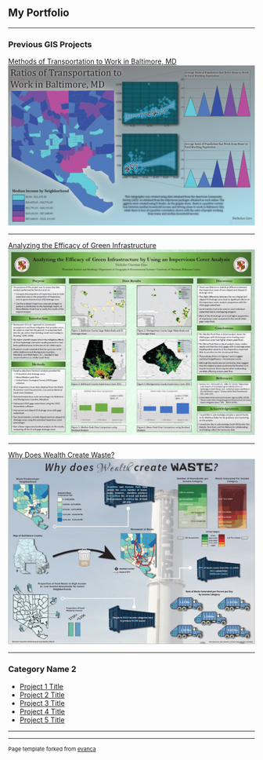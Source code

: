## My Portfolio

---

### Previous GIS Projects 

[Methods of Transportation to Work in Baltimore, MD](/sample_page)
<img src="images/Project4_383.JPG"/>

---
[Analyzing the Efficacy of Green Infrastructure](/pdf/sample_presentation.pdf)
<img src="images/419Project.JPG"/>

---
[Why Does Wealth Create Waste?](http://example.com/)
<img src="images/Capture.JPG"/>

---

### Category Name 2

- [Project 1 Title](http://example.com/)
- [Project 2 Title](http://example.com/)
- [Project 3 Title](http://example.com/)
- [Project 4 Title](http://example.com/)
- [Project 5 Title](http://example.com/)

---




---
<p style="font-size:11px">Page template forked from <a href="https://github.com/evanca/quick-portfolio">evanca</a></p>
<!-- Remove above link if you don't want to attibute -->
